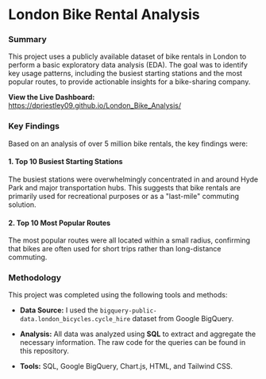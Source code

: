 # London Bike Rental Analysis

### Summary

This project uses a publicly available dataset of bike rentals in London to perform a basic exploratory data analysis (EDA). The goal was to identify key usage patterns, including the busiest starting stations and the most popular routes, to provide actionable insights for a bike-sharing company.

**View the Live Dashboard:** https://dpriestley09.github.io/London_Bike_Analysis/

### Key Findings

Based on an analysis of over 5 million bike rentals, the key findings were:

#### 1. Top 10 Busiest Starting Stations

The busiest stations were overwhelmingly concentrated in and around Hyde Park and major transportation hubs. This suggests that bike rentals are primarily used for recreational purposes or as a "last-mile" commuting solution.

#### 2. Top 10 Most Popular Routes

The most popular routes were all located within a small radius, confirming that bikes are often used for short trips rather than long-distance commuting.

### Methodology

This project was completed using the following tools and methods:

* **Data Source:** I used the `bigquery-public-data.london_bicycles.cycle_hire` dataset from Google BigQuery.

* **Analysis:** All data was analyzed using **SQL** to extract and aggregate the necessary information. The raw code for the queries can be found in this repository.

* **Tools:** SQL, Google BigQuery, Chart.js, HTML, and Tailwind CSS.
